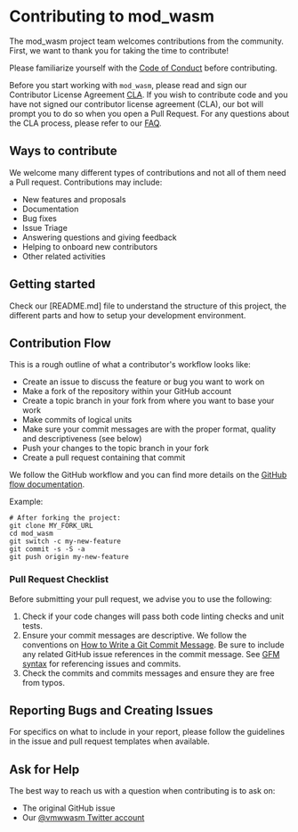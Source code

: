 # Contributing to mod_wasm

The mod_wasm project team welcomes contributions from the community. First, we want to thank you for taking the time to contribute!

Please familiarize yourself with the [Code of Conduct](https://github.com/vmware/.github/blob/main/CODE_OF_CONDUCT.md) before contributing.

Before you start working with `mod_wasm`, please read and sign our Contributor License Agreement [CLA](https://cla.vmware.com/cla/1/preview). If you wish to contribute code and you have not signed our contributor license agreement (CLA), our bot will prompt you to do so when you open a Pull Request. For any questions about the CLA process, please refer to our [FAQ](https://cla.vmware.com/faq).

## Ways to contribute

We welcome many different types of contributions and not all of them need a Pull request. Contributions may include:

* New features and proposals
* Documentation
* Bug fixes
* Issue Triage
* Answering questions and giving feedback
* Helping to onboard new contributors
* Other related activities

## Getting started

Check our [README.md] file to understand the structure of this project, the different parts and how to setup your development environment.

## Contribution Flow

This is a rough outline of what a contributor's workflow looks like:

* Create an issue to discuss the feature or bug you want to work on
* Make a fork of the repository within your GitHub account
* Create a topic branch in your fork from where you want to base your work
* Make commits of logical units
* Make sure your commit messages are with the proper format, quality and descriptiveness (see below)
* Push your changes to the topic branch in your fork
* Create a pull request containing that commit

We follow the GitHub workflow and you can find more details on the [GitHub flow documentation](https://docs.github.com/en/get-started/quickstart/github-flow).

Example:

```
# After forking the project:
git clone MY_FORK_URL
cd mod_wasm
git switch -c my-new-feature
git commit -s -S -a
git push origin my-new-feature
```

### Pull Request Checklist

Before submitting your pull request, we advise you to use the following:

1. Check if your code changes will pass both code linting checks and unit tests.
2. Ensure your commit messages are descriptive. We follow the conventions on [How to Write a Git Commit Message](http://chris.beams.io/posts/git-commit/). Be sure to include any related GitHub issue references in the commit message. See [GFM syntax](https://guides.github.com/features/mastering-markdown/#GitHub-flavored-markdown) for referencing issues and commits.
3. Check the commits and commits messages and ensure they are free from typos.

## Reporting Bugs and Creating Issues

For specifics on what to include in your report, please follow the guidelines in the issue and pull request templates when available.

## Ask for Help

The best way to reach us with a question when contributing is to ask on:

* The original GitHub issue
* Our [@vmwwasm Twitter account](https://twitter.com/vmwwasm)
